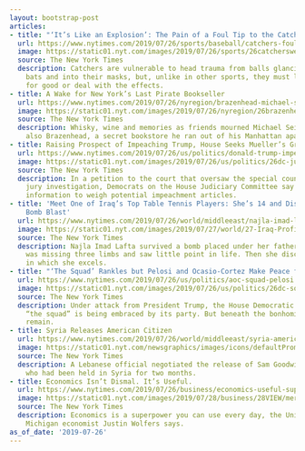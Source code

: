 ```yaml
---
layout: bootstrap-post
articles:
- title: "‘It’s Like an Explosion’: The Pain of a Foul Tip to the Catcher’s Mask"
  url: https://www.nytimes.com/2019/07/26/sports/baseball/catchers-foul-tips-concussions.html
  image: https://static01.nyt.com/images/2019/07/26/sports/26catchersweb-1/26catchersweb-1-facebookJumbo.jpg
  source: The New York Times
  description: Catchers are vulnerable to head trauma from balls glancing off hitters’
    bats and into their masks, but, unlike in other sports, they must leave the game
    for good or deal with the effects.
- title: A Wake for New York’s Last Pirate Bookseller
  url: https://www.nytimes.com/2019/07/26/nyregion/brazenhead-michael-seidenberg-secret-bookstore.html
  image: https://static01.nyt.com/images/2019/07/26/nyregion/26brazenhead4/26brazenhead4-facebookJumbo-v2.jpg
  source: The New York Times
  description: Whisky, wine and memories as friends mourned Michael Seidenberg — and
    also Brazenhead, a secret bookstore he ran out of his Manhattan apartment.
- title: Raising Prospect of Impeaching Trump, House Seeks Mueller’s Grand Jury Secrets
  url: https://www.nytimes.com/2019/07/26/us/politics/donald-trump-impeachment.html
  image: https://static01.nyt.com/images/2019/07/26/us/politics/26dc-judiciary-sub/26dc-judiciary-sub-facebookJumbo.jpg
  source: The New York Times
  description: In a petition to the court that oversaw the special counsel’s grand
    jury investigation, Democrats on the House Judiciary Committee say they need the
    information to weigh potential impeachment articles.
- title: 'Meet One of Iraq’s Top Table Tennis Players: She’s 14 and Disabled From
    Bomb Blast'
  url: https://www.nytimes.com/2019/07/26/world/middleeast/najla-imad-lafta-ping-pong.html
  image: https://static01.nyt.com/images/2019/07/27/world/27-Iraq-Profile-05/27-Iraq-Profile-05-facebookJumbo.jpg
  source: The New York Times
  description: Najla Imad Lafta survived a bomb placed under her father’s car but
    was missing three limbs and saw little point in life. Then she discovered a sport
    in which she excels.
- title: "‘The Squad’ Rankles but Pelosi and Ocasio-Cortez Make Peace for Now"
  url: https://www.nytimes.com/2019/07/26/us/politics/aoc-squad-pelosi.html
  image: https://static01.nyt.com/images/2019/07/26/us/politics/26dc-squad/26dc-squad-facebookJumbo.jpg
  source: The New York Times
  description: Under attack from President Trump, the House Democratic quartet self-named
    “the squad” is being embraced by its party. But beneath the bonhomie, tensions
    remain.
- title: Syria Releases American Citizen
  url: https://www.nytimes.com/2019/07/26/world/middleeast/syria-american-prisoner-goodwin.html
  image: https://static01.nyt.com/newsgraphics/images/icons/defaultPromoCrop.png
  source: The New York Times
  description: A Lebanese official negotiated the release of Sam Goodwin, a U.S. citizen
    who had been held in Syria for two months.
- title: Economics Isn’t Dismal. It’s Useful.
  url: https://www.nytimes.com/2019/07/26/business/economics-useful-superpower-education.html
  image: https://static01.nyt.com/images/2019/07/28/business/28VIEW/merlin_158483760_5282ebe4-3aa7-4464-b844-c57a53d3bdb7-facebookJumbo.jpg
  source: The New York Times
  description: Economics is a superpower you can use every day, the University of
    Michigan economist Justin Wolfers says.
as_of_date: '2019-07-26'
---
```


